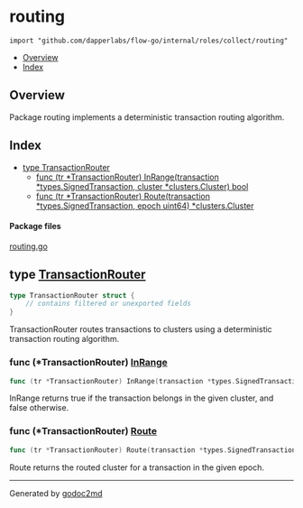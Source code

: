 

# routing
`import "github.com/dapperlabs/flow-go/internal/roles/collect/routing"`

* [Overview](#pkg-overview)
* [Index](#pkg-index)

## <a name="pkg-overview">Overview</a>
Package routing implements a deterministic transaction routing algorithm.




## <a name="pkg-index">Index</a>
* [type TransactionRouter](#TransactionRouter)
  * [func (tr *TransactionRouter) InRange(transaction *types.SignedTransaction, cluster *clusters.Cluster) bool](#TransactionRouter.InRange)
  * [func (tr *TransactionRouter) Route(transaction *types.SignedTransaction, epoch uint64) *clusters.Cluster](#TransactionRouter.Route)


#### <a name="pkg-files">Package files</a>
[routing.go](https://github.com/dapperlabs/flow-go/tree/master/internal/roles/collect/routing/routing.go)






## <a name="TransactionRouter">type</a> [TransactionRouter](https://github.com/dapperlabs/flow-go/tree/master/internal/roles/collect/routing/routing.go?s=320:394#L10)
``` go
type TransactionRouter struct {
    // contains filtered or unexported fields
}

```
TransactionRouter routes transactions to clusters using a deterministic transaction routing algorithm.










### <a name="TransactionRouter.InRange">func</a> (\*TransactionRouter) [InRange](https://github.com/dapperlabs/flow-go/tree/master/internal/roles/collect/routing/routing.go?s=686:792#L20)
``` go
func (tr *TransactionRouter) InRange(transaction *types.SignedTransaction, cluster *clusters.Cluster) bool
```
InRange returns true if the transaction belongs in the given cluster, and false otherwise.




### <a name="TransactionRouter.Route">func</a> (\*TransactionRouter) [Route](https://github.com/dapperlabs/flow-go/tree/master/internal/roles/collect/routing/routing.go?s=470:574#L15)
``` go
func (tr *TransactionRouter) Route(transaction *types.SignedTransaction, epoch uint64) *clusters.Cluster
```
Route returns the routed cluster for a transaction in the given epoch.








- - -
Generated by [godoc2md](http://godoc.org/github.com/lanre-ade/godoc2md)
